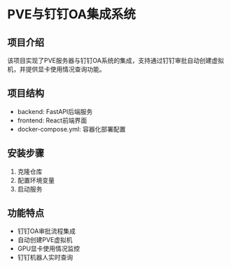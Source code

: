 # PVE与钉钉OA集成系统

## 项目介绍
该项目实现了PVE服务器与钉钉OA系统的集成，支持通过钉钉审批自动创建虚拟机，并提供显卡使用情况查询功能。

## 项目结构
- backend: FastAPI后端服务
- frontend: React前端界面
- docker-compose.yml: 容器化部署配置

## 安装步骤
1. 克隆仓库
2. 配置环境变量
3. 启动服务

## 功能特点
- 钉钉OA审批流程集成
- 自动创建PVE虚拟机
- GPU显卡使用情况监控
- 钉钉机器人实时查询